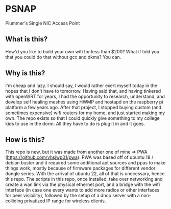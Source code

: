 # PSNAP
Plummer's Single NIC Access Point

## What is this?
How'd you like to build your own wifi for less than $200?  What if told you that you could do that without gcc and dkms?  You can.

## Why is this?
I'm cheap and lazy.  I should say, I would rather exert myself today in the hopes that I don't have to tomorrow.  Having said that, and having tinkered with openWRT for years, I had the opportunity to research, understand, and develop self healing meshes using HWMP and hostapd on the raspberry pi platform a few years ago.  After that project, I stopped buying custom (and sometimes expensive) wifi routers for my home, and just started making my own.  The repo exists so that I could quickly give something to my college kids to use in the dorm.  All they have to do is plug it in and it goes.

## How is this?
This repo is new, but it was made from another one of mine => PWA (https://github.com/vhsjwp01/pwa).  PWA was based off of ubuntu 18 / debian buster and it required some additional apt sources and ppas to make things work, mostly because of firmware packages for different vendor dongle series.  With the arrival of ubuntu 22, all of that is unecessary, hence this repo.  The scripts in this repo, once installed, take over networking and create a wan link via the physical ethernet port, and a bridge with the wifi interface (in case one every wants to add more radios or other interfaces for peer visibility), followed by the setup of a dhcp server with a non-colliding privatized IP range for wireless clients.

